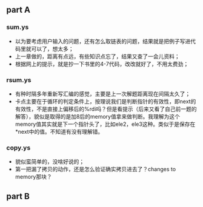 ## part A 

### sum.ys
  * 以为要考虑用户输入的问题，还有怎么取链表的问题，结果就是把例子写进代码里就可以了，想太多；
  * 上一章做的，距离有点远，有些知识点忘了，结果又查了一会儿资料；
  * 根据网上的提示，就是抄一下书里的4-7代码，改改就好了，不用太费劲；

### rsum.ys
  * 有种时隔多年重新写汇编的感觉，主要是上一次解题距离现在间隔太久了；
  * 卡点主要在于循环的判定条件上，按理说我们是判断指针的有效性，即next的有效性，不是直接上偏移后的%rdi吗？但是看提示（后来又看了自己前一题的解答），貌似是取得的是加8后的memory值拿来做判断。我理解为这个memory值其实就是下一个指针头了，比如ele2，ele3这种。类似于是保存在*next中的值。不知道有没有理解错。

### copy.ys
  * 貌似蛮简单的，没啥好说的；
  * 第一把漏了拷贝的动作，还是怎么验证确实拷贝进去了？changes to memory那块？


## part B 
